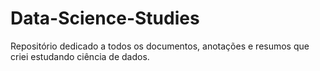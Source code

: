 # Data-Science-Studies
Repositório dedicado a todos os documentos, anotações e resumos que criei estudando ciência de dados.
